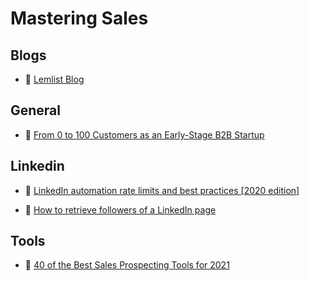 # Mastering Sales

## Blogs

- 🧾 [Lemlist Blog](https://blog.lemlist.com/)

## General

- 📖 [From 0 to 100 Customers as an Early-Stage B2B Startup](https://medium.com/swlh/from-0-to-100-customers-as-an-early-stage-b2b-startup-2f538e80c3da)

## Linkedin

- 📖 [LinkedIn automation rate limits and best practices [2020 edition]](https://phantombuster.com/blog/guides/linkedin-automation-rate-limits-2020-edition-5pFlkXZFjtku79DltwBF0M)

- 📖 [How to retrieve followers of a LinkedIn page](https://blog.waalaxy.com/en/retrieve-followers-linkedin/)

## Tools

- 📖 [40 of the Best Sales Prospecting Tools for 2021](https://www.leadfeeder.com/blog/best-sales-prospecting-tools/#gref)
